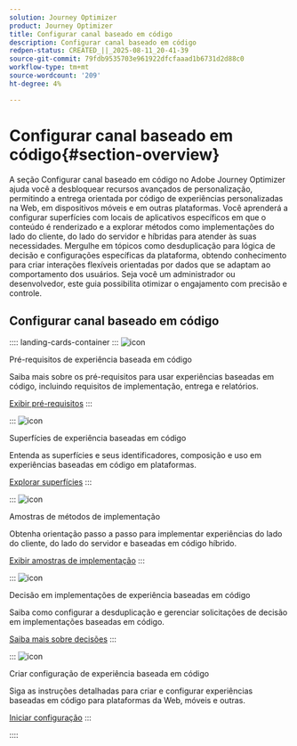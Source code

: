 ```yaml
---
solution: Journey Optimizer
product: Journey Optimizer
title: Configurar canal baseado em código
description: Configurar canal baseado em código
redpen-status: CREATED_||_2025-08-11_20-41-39
source-git-commit: 79fdb9535703e961922dfcfaaad1b6731d2d88c0
workflow-type: tm+mt
source-wordcount: '209'
ht-degree: 4%

---
```



# Configurar canal baseado em código{#section-overview}

A seção Configurar canal baseado em código no Adobe Journey Optimizer ajuda você a desbloquear recursos avançados de personalização, permitindo a entrega orientada por código de experiências personalizadas na Web, em dispositivos móveis e em outras plataformas. Você aprenderá a configurar superfícies com locais de aplicativos específicos em que o conteúdo é renderizado e a explorar métodos como implementações do lado do cliente, do lado do servidor e híbridas para atender às suas necessidades. Mergulhe em tópicos como desduplicação para lógica de decisão e configurações específicas da plataforma, obtendo conhecimento para criar interações flexíveis orientadas por dados que se adaptam ao comportamento dos usuários. Seja você um administrador ou desenvolvedor, este guia possibilita otimizar o engajamento com precisão e controle.

## Configurar canal baseado em código

:::: landing-cards-container
:::
![icon](https://cdn.experienceleague.adobe.com/icons/list-check.svg)

Pré-requisitos de experiência baseada em código

Saiba mais sobre os pré-requisitos para usar experiências baseadas em código, incluindo requisitos de implementação, entrega e relatórios.

[Exibir pré-requisitos](../using/code-based/code-based-prerequisites.md)
:::

:::
![icon](https://cdn.experienceleague.adobe.com/icons/puzzle-piece.svg)

Superfícies de experiência baseadas em código

Entenda as superfícies e seus identificadores, composição e uso em experiências baseadas em código em plataformas.

[Explorar superfícies](../using/code-based/code-based-surface.md)
:::

:::
![icon](https://cdn.experienceleague.adobe.com/icons/code-branch.svg)

Amostras de métodos de implementação

Obtenha orientação passo a passo para implementar experiências do lado do cliente, do lado do servidor e baseadas em código híbrido.

[Exibir amostras de implementação](../using/code-based/code-based-implementation-samples.md)
:::

:::
![icon](https://cdn.experienceleague.adobe.com/icons/bullseye.svg)

Decisão em implementações de experiência baseadas em código

Saiba como configurar a desduplicação e gerenciar solicitações de decisão em implementações baseadas em código.

[Saiba mais sobre decisões](../using/code-based/code-based-decisioning-implementations.md)
:::

:::
![icon](https://cdn.experienceleague.adobe.com/icons/gear.svg)

Criar configuração de experiência baseada em código

Siga as instruções detalhadas para criar e configurar experiências baseadas em código para plataformas da Web, móveis e outras.

[Iniciar configuração](../using/code-based/code-based-configuration.md)
:::

::::
